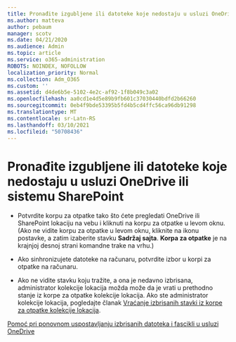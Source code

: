 ```yaml
---
title: Pronađite izgubljene ili datoteke koje nedostaju u usluzi OneDrive ili sistemu SharePoint
ms.author: matteva
author: pebaum
manager: scotv
ms.date: 04/21/2020
ms.audience: Admin
ms.topic: article
ms.service: o365-administration
ROBOTS: NOINDEX, NOFOLLOW
localization_priority: Normal
ms.collection: Adm_O365
ms.custom: ''
ms.assetid: d4de6b5e-5102-4e2c-af92-1f8b049c3a02
ms.openlocfilehash: aa0cd1e4d5e89b9fb601c37030440bdfd2b66260
ms.sourcegitcommit: 0eb4f9bde53395b5fd4b5cd4ffc56ca96db91298
ms.translationtype: MT
ms.contentlocale: sr-Latn-RS
ms.lasthandoff: 03/10/2021
ms.locfileid: "50708436"
---
```

# <a name="find-lost-or-missing-files-in-onedrive-or-sharepoint"></a>Pronađite izgubljene ili datoteke koje nedostaju u usluzi OneDrive ili sistemu SharePoint

- Potvrdite korpu za otpatke tako što ćete pregledati OneDrive ili SharePoint lokaciju na vebu i kliknuti na korpu za otpatke u levom oknu. (Ako ne vidite korpu za otpatke u levom oknu, kliknite na ikonu postavke, a zatim izaberite stavku **Sadržaj sajta**. **Korpa za otpatke** je na krajnjoj desnoj strani komandne trake na vrhu.) 
    
- Ako sinhronizujete datoteke na računaru, potvrdite izbor u korpi za otpatke na računaru. 
    
- Ako ne vidite stavku koju tražite, a ona je nedavno izbrisana, administrator kolekcije lokacija možda može da je vrati u prethodno stanje iz korpe za otpatke kolekcije lokacija. Ako ste administrator kolekcije lokacija, pogledajte članak [Vraćanje izbrisanih stavki iz korpe za otpatke kolekcije lokacija](https://support.microsoft.com/office/restore-items-in-the-recycle-bin-that-were-deleted-from-sharepoint-or-teams-6df466b6-55f2-4898-8d6e-c0dff851a0be).
    
[Pomoć pri ponovnom uspostavljanju izbrisanih datoteka i fascikli u usluzi OneDrive](https://go.microsoft.com/fwlink/?linkid=872872)
  

